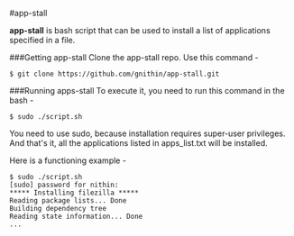 #app-stall


**app-stall** is bash script that can be used to install a list of applications specified in a file.

###Getting app-stall
Clone the app-stall repo. Use this command -
```
$ git clone https://github.com/gnithin/app-stall.git
```

###Running apps-stall
To execute it, you need to run this command in the bash -

```
$ sudo ./script.sh
```

You need to use sudo, because installation requires super-user privileges.
And that's it, all the applications listed in apps_list.txt will be installed.

Here is a functioning example -
```
$ sudo ./script.sh
[sudo] password for nithin:
***** Installing filezilla *****
Reading package lists... Done
Building dependency tree
Reading state information... Done
...
```
